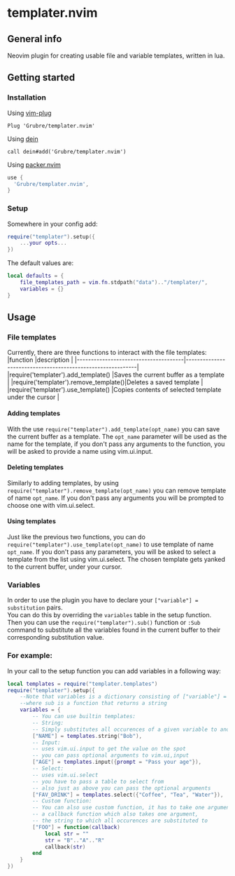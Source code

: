 # templater.nvim
## General info
Neovim plugin for creating usable file and variable templates, written in lua.
## Getting started
### Installation
Using [vim-plug](https://github.com/junegunn/vim-plug)

```viml
Plug 'Grubre/templater.nvim'
```

Using [dein](https://github.com/Shougo/dein.vim)

```viml
call dein#add('Grubre/templater.nvim')
```
Using [packer.nvim](https://github.com/wbthomason/packer.nvim)

```lua
use {
  'Grubre/templater.nvim',
}
```
### Setup
Somewhere in your config add:
```lua
require("templater").setup({
    ...your opts...
})
```
The default values are:
```lua
local defaults = {
    file_templates_path = vim.fn.stdpath("data").."/templater/",
    variables = {}
}
```
## Usage

### File templates
Currently, there are three functions to interact with the file templates:
|function                              |description                                                 |
|--------------------------------------|------------------------------------------------------------|
|require('templater').add_template()   |Saves the current buffer as a template                      |
|require('templater').remove_template()|Deletes a saved template                                    |
|require('templater').use_template()   |Copies contents of selected template under the cursor       |

#### Adding templates
With the use ```require("templater").add_template(opt_name)``` you can save the current
buffer as a template. The ```opt_name``` parameter will be used as the name for the template,
if you don't pass any arguments to the function, you will be asked to provide a name using
vim.ui.input.

#### Deleting templates
Similarly to adding templates, by using ```require("templater").remove_template(opt_name)```
you can remove template of name ```opt_name```. If you don't pass any arguments you will be
prompted to choose one with vim.ui.select.

#### Using templates
Just like the previous two functions, you can do ```require("templater").use_template(opt_name)```
to use template of name ```opt_name```. If you don't pass any parameters, you will be asked to
select a template from the list using vim.ui.select. The chosen template gets yanked to the current
buffer, under your cursor.

### Variables
In order to use the plugin you have to declare your ```["variable"] = substitution``` pairs.\
You can do this by overriding the ```variables``` table in the setup function.\
Then you can use the ```require("templater").sub()``` function or ```:Sub``` command to
substitute all the variables found in the current buffer to their corresponding substitution value.

### For example:
In your call to the setup function you can add variables in a following way:
```lua
local templates = require("templater.templates")
require("templater").setup({
    --Note that variables is a dictionary consisting of ["variable"] = sub pairs
    --where sub is a function that returns a string
    variables = {
        -- You can use builtin templates:
        -- String:
        -- Simply substitutes all occurences of a given variable to another string
        ["NAME"] = templates.string("Bob"),
        -- Input:
        -- uses vim.ui.input to get the value on the spot
        -- you can pass optional arguments to vim.ui,input
        ["AGE"] = templates.input({prompt = "Pass your age"}),
        -- Select:
        -- uses vim.ui.select
        -- you have to pass a table to select from
        -- also just as above you can pass the optional arguments
        ["FAV_DRINK"] = templates.select({"Coffee", "Tea", "Water"}),
        -- Custom function:
        -- You can also use custom function, it has to take one argument,
        -- a callback function which also takes one argument,
        -- the string to which all occurences are substituted to
        ["FOO"] = function(callback)
            local str = ""
            str = "B".."A".."R"
            callback(str)
        end
    }
})
